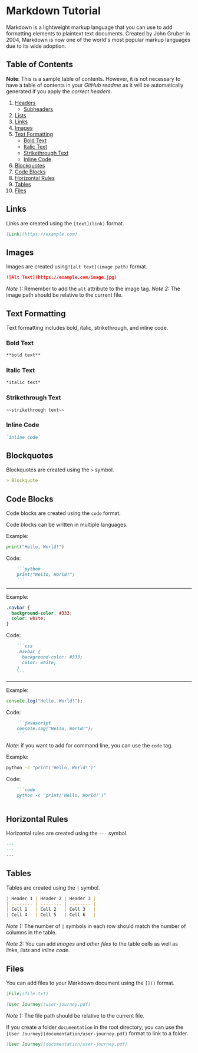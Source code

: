 # Markdown Tutorial

Markdown is a lightweight markup language that you can use to add formatting elements to plaintext text documents. Created by John Gruber in 2004, Markdown is now one of the world's most popular markup languages due to its wide adoption.

## Table of Contents

**Note**: This is a sample table of contents. However, it is not necessary to have a table of contents in your *GitHub readme* as it will be automatically generated if you apply the *correct headers*.

1. [Headers](#headers)
    - [Subheaders](#subheaders)
2. [Lists](#lists)
3. [Links](#links)
4. [Images](#images)
5. [Text Formatting](#text-formatting)
    - [Bold Text](#bold-text)
    - [Italic Text](#italic-text)
    - [Strikethrough Text](#strikethrough-text)
    - [Inline Code](#inline-code)
6. [Blockquotes](#blockquotes)
7. [Code Blocks](#code-blocks)
8. [Horizontal Rules](#horizontal-rules)
9. [Tables](#tables)
10. [Files](#files)

## Links

Links are created using the `[text](link)` format.

```markdown
[Link](https://example.com)
```

## Images

Images are created using`![alt text](image path)` format.

```markdown
![Alt Text](https://example.com/image.jpg)
```

*Note 1:* Remember to add the `alt` attribute to the image tag.
*Note 2:* The image path should be relative to the current file.

## Text Formatting

Text formatting includes bold, italic, strikethrough, and inline code.

### Bold Text

```markdown
**bold text**
```

### Italic Text

```markdown
*italic text*
```

### Strikethrough Text

```markdown
~~strikethrough text~~
```

### Inline Code

```markdown
`inline code`
```

## Blockquotes

Blockquotes are created using the `>` symbol.

```markdown
> Blockquote
```


## Code Blocks

Code blocks are created using the ````code```` format.

Code blocks can be written in multiple languages.

Example:

```python
print("Hello, World!")
```

Code:

```markdown
    ```python
    print("Hello, World!")
    ```
```

---

Example:

```css
.navbar {
  background-color: #333;
  color: white;
}
```

Code:

```markdown
    ```css
    .navbar {
      background-color: #333;
      color: white;
    }
    ```
```

---

Example:

```javascript
console.log("Hello, World!");
```

Code:

```markdown
    ```javascript
    console.log("Hello, World!");
    ```
```

*Note:* if you want to add for command line, you can use the `code` tag.

Example:

```bash
python -c "print('Hello, World!')"
```

Code:

```markdown
    ```code
    python -c "print('Hello, World!')"
    ```
```

## Horizontal Rules

Horizontal rules are created using the `---` symbol.

```markdown
---
---
---
```

## Tables

Tables are created using the `|` symbol.

```markdown
| Header 1 | Header 2 | Header 3 |
| -------- | -------- | -------- |
| Cell 1   | Cell 2   | Cell 3   |
| Cell 4   | Cell 5   | Cell 6   |
```

*Note 1:* The number of `|` symbols in each row should match the number of columns in the table.

*Note 2:* You can add *images* and *other files* to the table cells as well as *links*, *lists* and *inline code*.


## Files

You can add files to your Markdown document using the `[]()` format.

```markdown
[File](file.txt)
```

```markdown
[User Journey](user-journey.pdf)
```

*Note 1:* The file path should be relative to the current file.

If you create a folder `documentation` in the root directory, you can use the `[User Journey](documentation/user-journey.pdf)` format to link to a folder.

```markdown
[User Journey](documentation/user-journey.pdf)
```